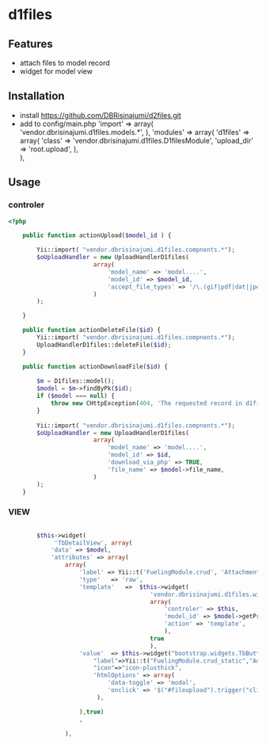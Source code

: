 # d1files


## Features

* attach files to model record
* widget for model view

## Installation
 * install https://github.com/DBRisinajumi/d2files.git
 * add to config/main.php
     'import' => array(
        'vendor.dbrisinajumi.d1files.models.*',
    ),
    'modules' => array(
        'd1files' => array(
             'class' => 'vendor.dbrisinajumi.d1files.D1filesModule',
             'upload_dir' => 'root.upload',
         ),  
	 ),


## Usage
### controler
```php
<?php

    public function actionUpload($model_id ) {

        Yii::import( "vendor.dbrisinajumi.d1files.compnents.*");
        $oUploadHandler = new UploadHandlerD1files(
                        array(
                            'model_name' => 'model....',
                            'model_id' => $model_id,
                            'accept_file_types' => '/\.(gif|pdf|dat|jpe?g|png)$/i',
                        )
        );

    }

    public function actionDeleteFile($id) {
        Yii::import( "vendor.dbrisinajumi.d1files.compnents.*");        
        UploadHandlerD1files::deleteFile($id);
    }

    public function actionDownloadFile($id) {
        
        $m = D1files::model();
        $model = $m->findByPk($id);
        if ($model === null) {
            throw new CHttpException(404, 'The requested record in d1files does not exist.');
        }
        
        Yii::import( "vendor.dbrisinajumi.d1files.compnents.*");
        $oUploadHandler = new UploadHandlerD1files(
                        array(
                            'model_name' => 'model....',
                            'model_id' => $id,
                            'download_via_php' => TRUE,
                            'file_name' => $model->file_name,
                        )
        );  
    }    

```

### VIEW
```php

        $this->widget(
             'TbDetailView', array(
            'data' => $model,
            'attributes' => array(
                array(
                    'label' => Yii::t('FuelingModule.crud', 'Attachments'),
                    'type'   => 'raw',
                    'template'   =>  $this->widget(
                                        'vendor.dbrisinajumi.d1files.widgets.d1Upload',
                                        array(
                                            'controler' => $this,
                                            'model_id' => $model->getPrimaryKey(),
                                            'action' => 'template',
                                            ),
                                        true
                                        ),
                    'value'  => $this->widget("bootstrap.widgets.TbButton", array(
                        "label"=>Yii::t("FuelingModule.crud_static","Add file"),
                        "icon"=>"icon-plusthick",
                        'htmlOptions' => array(
                            'data-toggle' => 'modal',
                            'onclick' => '$("#fileupload").trigger("click");'
                         ),

                    ),true)
                    ,

                ),
```